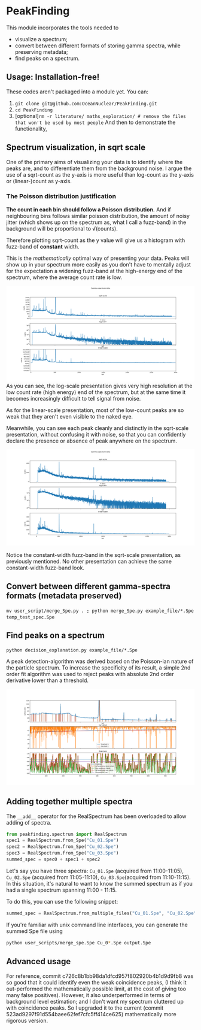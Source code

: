 # PeakFinding
This module incorporates the tools needed to
- visualize a spectrum;
- convert between different formats of storing gamma spectra, while preserving metadata;
- find peaks on a spectrum.

## Usage: Installation-free!
These codes aren't packaged into a module yet. You can:
1. `git clone git@github.com:OceanNuclear/PeakFinding.git`
2. `cd PeakFinding`
3. \[optional\]`rm -r literature/ maths_exploration/ # remove the files that won't be used by most people`
And then to demonstrate the functionality,

## Spectrum visualization, in sqrt scale
One of the primary aims of visualizing your data is to identify where the peaks are, and to differentiate them from the background noise.
I argue the use of a sqrt-count as the y-axis is more useful than log-count as the y-axis or (linear-)count as y-axis.

### The Poisson distribution justification
**The count in each bin should follow a Poisson distribution.** And if neighbouring bins follows similar poisson distribution, the amount of noisy jitter (which shows up on the spectrum as, what I call a fuzz-band) in the background will be proportional to √(counts).

Therefore plotting sqrt-count as the y value will give us a histogram with fuzz-band of **constant** width.

This is the *mathematically* optimal way of presenting your data. Peaks will show up in your spectrum more easily as you don't have to mentally adjust for the expectation a widening fuzz-band at the high-energy end of the spectrum, where the average count rate is low.

![Sample spectrum 1 with 3 rows, in sqrt-count, log-count and linear-count scale.](media/Ge_sample_scale_comparison.png "A sample of Germanium activated by neutrons")
As you can see, the log-scale presentation gives very high resolution at the low count rate (high energy) end of the spectrum, but at the same time it becomes increasingly difficult to tell signal from noise.

As for the linear-scale presentation, most of the low-count peaks are so weak that they aren't even visible to the naked eye.

Meanwhile, you can see each peak cleanly and distinctly in the sqrt-scale presentation, without confusing it with noise, so that you can confidently declare the presence or absence of peak anywhere on the spectrum.

![Sample spectrum 2 with 3 rows, in sqrt-count, log-count and linear-count scale.](media/Background_sample_scale_comparison.png "A background spectrum measured near the ChipIr neutron generator.")

Notice the constant-width fuzz-band in the sqrt-scale presentation, as previously mentioned. No other presentation can achieve the same constant-width fuzz-band look.

## Convert between different gamma-spectra formats (metadata preserved)
`mv user_script/merge_Spe.py . ; python merge_Spe.py example_file/*.Spe temp_test_spec.Spe`

## Find peaks on a spectrum
`python decision_explanation.py example_file/*.Spe`

A peak detection-algorithm was derived based on the Poisson-ian nature of the particle spectrum. To increase the specificity of its result, a simple 2nd order fit algorithm was used to reject peaks with absolute 2nd order derivative lower than a threshold.

![Peak detection explanation figure](media/decision_explanation.png "An output of decision_explanation.py")

## Adding together multiple spectra
The `__add__` operator for the RealSpectrum has been overloaded to allow adding of spectra.
```python
from peakfinding.spectrum import RealSpectrum
spec1 = RealSpectrum.from_Spe("Cu_01.Spe")
spec2 = RealSpectrum.from_Spe("Cu_02.Spe")
spec3 = RealSpectrum.from_Spe("Cu_03.Spe")
summed_spec = spec0 + spec1 + spec2
```
Let's say you have three spectra: `Cu_01.Spe` (acquired from 11:00-11:05), `Cu_02.Spe` (acquired from 11:05-11:10), `Cu_03.Spe`(acquired from 11:10-11:15).
In this situation, it's natural to want to know the summed spectrum as if you had a single spectrum spanning 11:00 - 11:15.

To do this, you can use the following snippet:
```python
summed_spec = RealSpectrum.from_multiple_files("Cu_01.Spe", "Cu_02.Spe", "Cu_03.Spe")
```

If you're familiar with unix command line interfaces, you can generate the summed Spe file using
```bash
python user_scripts/merge_spe.Spe Cu_0*.Spe output.Spe
```

## Advanced usage
For reference, commit c726c8b1bb98da1dfcd957f802920b4b1d9d9fb8 was so good that it could identify even the weak coincidence peaks, (I think it out-performed the mathematically possible limit, at the cost of giving too many false positives). However, it also underperformed in terms of background level estimation; and I don't want my spectrum cluttered up with coincidence peaks. So I upgraded it to the current (commit 523ad9297f91d554baee62fef7cfc5ff414ce625) mathematically more rigorous version.
